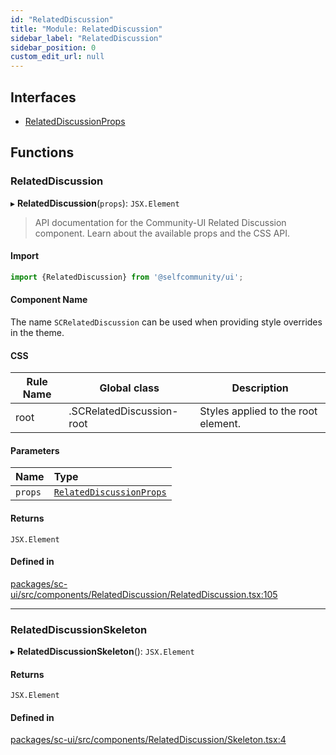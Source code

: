 ```yaml
---
id: "RelatedDiscussion"
title: "Module: RelatedDiscussion"
sidebar_label: "RelatedDiscussion"
sidebar_position: 0
custom_edit_url: null
---
```


## Interfaces

- [RelatedDiscussionProps](../interfaces/RelatedDiscussion.RelatedDiscussionProps.md)

## Functions

### RelatedDiscussion

▸ **RelatedDiscussion**(`props`): `JSX.Element`

> API documentation for the Community-UI Related Discussion component. Learn about the available props and the CSS API.

#### Import

```jsx
import {RelatedDiscussion} from '@selfcommunity/ui';
```

#### Component Name

The name `SCRelatedDiscussion` can be used when providing style overrides in the theme.

#### CSS

|Rule Name|Global class|Description|
|---|---|---|
|root|.SCRelatedDiscussion-root|Styles applied to the root element.|

#### Parameters

| Name | Type |
| :------ | :------ |
| `props` | [`RelatedDiscussionProps`](../interfaces/RelatedDiscussion.RelatedDiscussionProps.md) |

#### Returns

`JSX.Element`

#### Defined in

[packages/sc-ui/src/components/RelatedDiscussion/RelatedDiscussion.tsx:105](https://github.com/selfcommunity/community-ui/blob/de7e3c8/packages/sc-ui/src/components/RelatedDiscussion/RelatedDiscussion.tsx#L105)

___

### RelatedDiscussionSkeleton

▸ **RelatedDiscussionSkeleton**(): `JSX.Element`

#### Returns

`JSX.Element`

#### Defined in

[packages/sc-ui/src/components/RelatedDiscussion/Skeleton.tsx:4](https://github.com/selfcommunity/community-ui/blob/de7e3c8/packages/sc-ui/src/components/RelatedDiscussion/Skeleton.tsx#L4)
